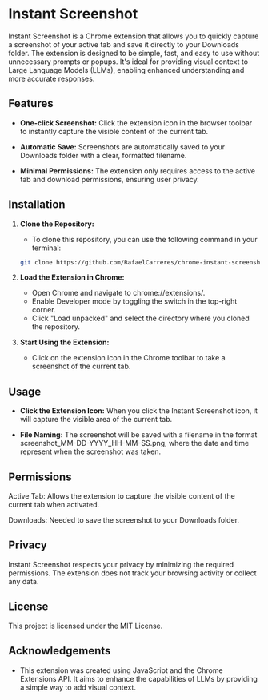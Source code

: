 # Instant Screenshot

Instant Screenshot is a Chrome extension that allows you to quickly capture a screenshot of your active tab and save it directly to your Downloads folder. The extension is designed to be simple, fast, and easy to use without unnecessary prompts or popups.
It's ideal for providing visual context to Large Language Models (LLMs), enabling enhanced understanding and more accurate responses.


## Features

- **One-click Screenshot:** Click the extension icon in the browser toolbar to instantly capture the visible content of the current tab.

- **Automatic Save:** Screenshots are automatically saved to your Downloads folder with a clear, formatted filename.

- **Minimal Permissions:** The extension only requires access to the active tab and download permissions, ensuring user privacy.



## Installation

1. **Clone the Repository:**
    - To clone this repository, you can use the following command in your terminal:

    ```bash
    git clone https://github.com/RafaelCarreres/chrome-instant-screenshot.git
    ```

3. **Load the Extension in Chrome:**

    - Open Chrome and navigate to chrome://extensions/.
    - Enable Developer mode by toggling the switch in the top-right corner.
    - Click "Load unpacked" and select the directory where you cloned the repository.

4. **Start Using the Extension:**

    - Click on the extension icon in the Chrome toolbar to take a screenshot of the current tab.



## Usage

- **Click the Extension Icon:** When you click the Instant Screenshot icon, it will capture the visible area of the current tab.

- **File Naming:** The screenshot will be saved with a filename in the format screenshot_MM-DD-YYYY_HH-MM-SS.png, where the date and time represent when the screenshot was taken.



## Permissions

Active Tab: Allows the extension to capture the visible content of the current tab when activated.

Downloads: Needed to save the screenshot to your Downloads folder.



## Privacy

Instant Screenshot respects your privacy by minimizing the required permissions. The extension does not track your browsing activity or collect any data.



## License

This project is licensed under the MIT License.



## Acknowledgements

- This extension was created using JavaScript and the Chrome Extensions API. It aims to enhance the capabilities of LLMs by providing a simple way to add visual context.
